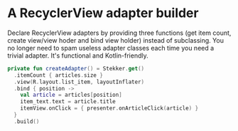 # A RecyclerView adapter builder

Declare RecyclerView adapters by providing three functions (get item count, create view/view hoder and bind view holder) instead of subclassing. You no longer need to spam useless adapter classes each time you need a trivial adapter. It's functional and Kotlin-friendly.

```kotlin
private fun createAdapter() = Stekker.get()
  .itemCount { articles.size }
  .view(R.layout.list_item, layoutInflater)
  .bind { position ->
    val article = articles[position]
    item_text.text = article.title
    itemView.onClick = { presenter.onArticleClick(article) }
  }
  .build()
```
